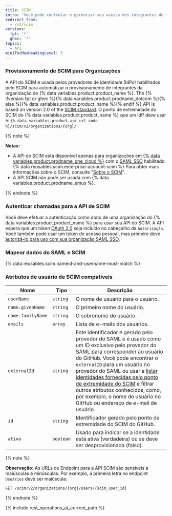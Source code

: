```yaml
---
title: SCIM
intro: 'Você pode controlar e gerenciar seu acesso dos integrantes de {% data variables.product.product_name %} da organização usando a API SCIM.'
redirect_from:
  - /v3/scim
versions:
  fpt: '*'
  ghec: '*'
topics:
  - API
miniTocMaxHeadingLevel: 3
---
```


### Provisionamento de SCIM para Organizações

A API do SCIM é usada pelos provedores de identidade (IdPs) habilitados pelo SCIM para automatizar o provisionamento de integrantes da organização de {% data variables.product.product_name %}. The {% ifversion fpt or ghec %}{% data variables.product.prodname_dotcom %}{% else %}{% data variables.product.product_name %}{% endif %} API is based on version 2.0 of the [SCIM standard](http://www.simplecloud.info/). O ponto de extremidade do SCIM do {% data variables.product.product_name %} que um IdP deve usar é: `{% data variables.product.api_url_code %}/scim/v2/organizations/{org}/`.

{% note %}

**Notas:**
  - A API do SCIM está disponível apenas para organizações em [{% data variables.product.prodname_ghe_cloud %}](/billing/managing-billing-for-your-github-account/about-billing-for-github-accounts) com o [SAML SSO](/rest/overview/other-authentication-methods#authenticating-for-saml-sso) habilitado. {% data reusables.scim.enterprise-account-scim %} Para obter mais informações sobre o SCIM, consulte "[Sobre o SCIM](/organizations/managing-saml-single-sign-on-for-your-organization/about-scim)".
  - A API SCIM não pode ser usada com {% data variables.product.prodname_emus %}.

{% endnote %}

### Autenticar chamadas para a API de SCIM

Você deve efetuar a autenticação como dono de uma organização do {% data variables.product.product_name %} para usar sua API do SCIM. A API espera que um token [OAuth 2.0](/developers/apps/authenticating-with-github-apps) seja incluído no cabeçalho da `Autorização`. Você também pode usar um token de acesso pessoal, mas primeiro deve [autorizá-lo para uso com sua organização SAML SSO](/github/authenticating-to-github/authorizing-a-personal-access-token-for-use-with-saml-single-sign-on).

### Mapear dados do SAML e SCIM

{% data reusables.scim.nameid-and-username-must-match %}

### Atributos de usuário de SCIM compatíveis

| Nome              | Tipo      | Descrição                                                                                                                                                                                                                                                                                                                                                                                                                                                    |
| ----------------- | --------- | ------------------------------------------------------------------------------------------------------------------------------------------------------------------------------------------------------------------------------------------------------------------------------------------------------------------------------------------------------------------------------------------------------------------------------------------------------------ |
| `userName`        | `string`  | O nome de usuário para o usuário.                                                                                                                                                                                                                                                                                                                                                                                                                            |
| `name.givenName`  | `string`  | O primeiro nome do usuário.                                                                                                                                                                                                                                                                                                                                                                                                                                  |
| `name.familyName` | `string`  | O sobrenome do usuário.                                                                                                                                                                                                                                                                                                                                                                                                                                      |
| `emails`          | `array`   | Lista de e-mails dos usuários.                                                                                                                                                                                                                                                                                                                                                                                                                               |
| `externalId`      | `string`  | Este identificador é gerado pelo provedor do SAML e é usado como um ID exclusivo pelo provedor do SAML para corresponder ao usuário do GitHub. Você pode encontrar o `externalID` para um usuário no provedor do SAML ou usar a [listar identidades fornecidas pelo ponto de extremidade do SCIM](#list-scim-provisioned-identities) e filtrar outros atributos conhecidos, como, por exemplo, o nome de usuário no GitHub ou endereço de e-mail de usuário. |
| `id`              | `string`  | Identificador gerado pelo ponto de extremidade do SCIM do GitHub.                                                                                                                                                                                                                                                                                                                                                                                            |
| `ativo`           | `boolean` | Usado para indicar se a identidade está ativa (verdadeira) ou se deve ser desprovisionada (falso).                                                                                                                                                                                                                                                                                                                                                           |

{% note %}

**Observação:** As URLs de Endpoint para a API SCIM são sensíveis a maiúsculas e minúsculas. Por exemplo, a primeira letra no endpoint `Usuários` deve ser maiúscula:

```shell
GET /scim/v2/organizations/{org}/Users/{scim_user_id}
```

{% endnote %}

{% include rest_operations_at_current_path %}
